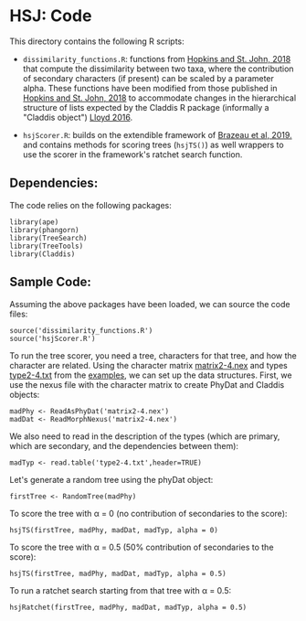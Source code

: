 # HSJ:  Code #

This directory contains the following R scripts:

+ `dissimilarity_functions.R`:  functions from [Hopkins and St. John, 2018](https://doi.org/10.1098/rspb.2018.1784) that compute the dissimilarity between two taxa, where the contribution of secondary characters (if present) can be scaled by a parameter alpha.  These functions have been modified from those published in [Hopkins and St. John, 2018](https://doi.org/10.1098/rspb.2018.1784) to accommodate changes in the hierarchical structure of lists expected by the Claddis R package (informally a "Claddis object") [Lloyd 2016](https://doi.org/10.1111/bij.12746).

+ `hsjScorer.R`: builds on the extendible framework of [Brazeau et al, 2019.](https://doi.org/10.1093/sysbio/syy083) and contains methods for scoring trees (`hsjTS()`) as well wrappers to use the scorer in the framework's ratchet search function.

## Dependencies: ##

The code relies on the following packages:

```
library(ape)
library(phangorn)
library(TreeSearch)
library(TreeTools)
library(Claddis)
```

## Sample Code: ##

Assuming the above packages have been loaded, we can source the code files:
```
source('dissimilarity_functions.R')
source('hsjScorer.R')
```
To run the tree scorer, you need a tree, characters for that tree, and how the character are related.   Using the character matrix [matrix2-4.nex](../examples/matrix2-4.nex) and types [type2-4.txt](../examples/type2-4.txt) from the [examples](../examples), we can set up the data structures.  First, we use the nexus file with the character matrix to create PhyDat and Claddis objects:
```
madPhy <- ReadAsPhyDat('matrix2-4.nex')
madDat <- ReadMorphNexus('matrix2-4.nex')
```
We also need to read in the description of the types (which are primary, which are secondary, and the dependencies between them):
```
madTyp <- read.table('type2-4.txt',header=TRUE)
```
Let's generate a random tree using the phyDat object:
```
firstTree <- RandomTree(madPhy)
```
To score the tree with &alpha; = 0 (no contribution of secondaries to the score):
```
hsjTS(firstTree, madPhy, madDat, madTyp, alpha = 0)
```
To score the tree with &alpha; = 0.5 (50% contribution of secondaries to the score):
```
hsjTS(firstTree, madPhy, madDat, madTyp, alpha = 0.5)
```
To run a ratchet search starting from that tree with &alpha; = 0.5:
```
hsjRatchet(firstTree, madPhy, madDat, madTyp, alpha = 0.5)
```
